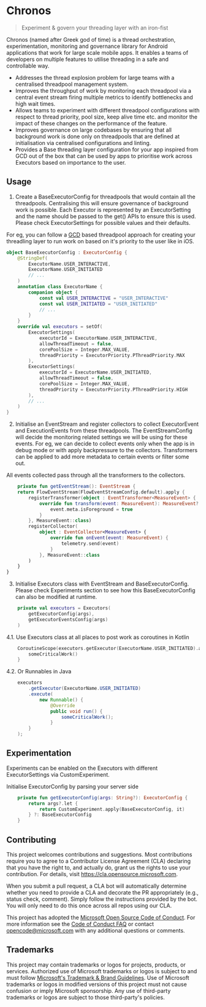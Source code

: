 # Chronos

> Experiment & govern your threading layer with an iron-fist

Chronos (named after Greek god of time) is a thread orchestration, experimentation, monitoring and governance library for Android applications that work for large scale mobile apps. It enables a teams of developers on multiple features to utilise threading in a safe and controllable way.
- Addresses the thread explosion problem for large teams with a centralised threadpool management system.
- Improves the throughput of work by monitoring each threadpool via a central event stream firing multiple metrics to identify bottlenecks and high wait times.
- Allows teams to experiment with different threadpool configurations with respect to thread priority, pool size, keep alive time etc. and monitor the impact of these changes on the performance of the feature.
- Improves governance on large codebases by ensuring that all background work is done only on threadpools that are defined at initialisation via centralised configurations and linting.
- Provides a Base threading layer configuration for your app inspired from GCD out of the box that can be used by apps to prioritise work across Executors based on importance to the user.


## Usage
1. Create a BaseExecutorConfig for threadpools that would contain all the threadpools. Centralising this will ensure governance of background work is possible. Each Executor is represented by an ExecutorSetting and the name should be passed to the get() APIs to ensure this is used.
Please check ExecutorSettings for possible values and their defaults.

For eg, you can follow a [GCD](https://developer.apple.com/documentation/dispatch/dispatchqos) based threadpool approach for creating your threadling layer to run work on based on it's priority to the user like in iOS.

```kotlin
object BaseExecutorConfig : ExecutorConfig {
    @StringDef(
        ExecutorName.USER_INTERACTIVE,
        ExecutorName.USER_INITIATED
        // ...
    )
    annotation class ExecutorName {
        companion object {
            const val USER_INTERACTIVE = "USER_INTERACTIVE"
            const val USER_INITIATED = "USER_INITIATED"
            // ...
        }
    }
    override val executors = setOf(
        ExecutorSettings(
            executorId = ExecutorName.USER_INTERACTIVE,
            allowThreadTimeout = false,
            corePoolSize = Integer.MAX_VALUE,
            threadPriority = ExecutorPriority.PThreadPriority.MAX
        ),
        ExecutorSettings(
            executorId = ExecutorName.USER_INITIATED,
            allowThreadTimeout = false,
            corePoolSize = Integer.MAX_VALUE,
            threadPriority = ExecutorPriority.PThreadPriority.HIGH
        ),
        // ...
    )
}
```

2. Initialise an EventStream and register collectors to collect ExecutorEvent and ExecutionEvents from these threadpools. The EventStreamConfig will decide the monitoring related
settings we will be using for these events. For eg, we can decide to collect events only when the app is in debug mode or with apply backpressure to the collectors. Transformers can be applied to add more metadata to certain events or filter some out. 

All events collected pass through all the transformers to the collectors.

```kotlin
    private fun getEventStream(): EventStream {
    return FlowEventStream(FlowEventStreamConfig.default).apply {
        registerTransformer(object : EventTransformer<MeasureEvent> {
            override fun transform(event: MeasureEvent): MeasureEvent? {
                event.meta.isForeground = true
            }
        }, MeasureEvent::class)
        registerCollector(
            object : EventCollector<MeasureEvent> {
                override fun onEvent(event: MeasureEvent) {
                    telemetry.send(event)
                }
            }, MeasureEvent::class
        )
    }
}

```

3. Initialise Executors class with EventStream and BaseExecutorConfig. Please check Experiments section to see how this BaseExecutorConfig can also be modified at runtime.

```kotlin
    private val executors = Executors(
        getExecutorConfig(args),
        getExecutorEventsConfig(args)
    )

```


4.1. Use Executors class at all places to post work as coroutines in Kotlin
```kotlin
    CoroutineScope(executors.getExecutor(ExecutorName.USER_INITIATED).asCoroutineDispatcher()).launch {
        someCriticalWork()
    }
```

4.2. Or Runnables in Java
```java
    executors
        .getExecutor(ExecutorName.USER_INITIATED)
        .execute(
            new Runnable() {
                @Override
                public void run() {
                    someCriticalWork();
                }
        }
    );
```

## Experimentation
Experiments can be enabled on the Executors with different ExecutorSettings via CustomExperiment.

Initialise ExecutorConfig by parsing your server side

```kotlin
    private fun getExecutorConfig(args: String?): ExecutorConfig {
        return args?.let {
            return CustomExperiment.apply(BaseExecutorConfig, it)
        } ?: BaseExecutorConfig
    }
```


## Contributing

This project welcomes contributions and suggestions.  Most contributions require you to agree to a
Contributor License Agreement (CLA) declaring that you have the right to, and actually do, grant us
the rights to use your contribution. For details, visit https://cla.opensource.microsoft.com.

When you submit a pull request, a CLA bot will automatically determine whether you need to provide
a CLA and decorate the PR appropriately (e.g., status check, comment). Simply follow the instructions
provided by the bot. You will only need to do this once across all repos using our CLA.

This project has adopted the [Microsoft Open Source Code of Conduct](https://opensource.microsoft.com/codeofconduct/).
For more information see the [Code of Conduct FAQ](https://opensource.microsoft.com/codeofconduct/faq/) or
contact [opencode@microsoft.com](mailto:opencode@microsoft.com) with any additional questions or comments.

## Trademarks

This project may contain trademarks or logos for projects, products, or services. Authorized use of Microsoft 
trademarks or logos is subject to and must follow 
[Microsoft's Trademark & Brand Guidelines](https://www.microsoft.com/en-us/legal/intellectualproperty/trademarks/usage/general).
Use of Microsoft trademarks or logos in modified versions of this project must not cause confusion or imply Microsoft sponsorship.
Any use of third-party trademarks or logos are subject to those third-party's policies.
